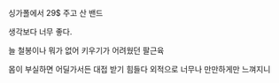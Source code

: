 싱가폴에서 29$ 주고 산 밴드

생각보다 너무 좋다.

늘 철봉이나 뭐가 없어
키우기가 어려웠던 팔근육

몸이 부실하면
어딜가서든 대접 받기 힘들다
외적으로 너무나 만만하게만 느껴지니

